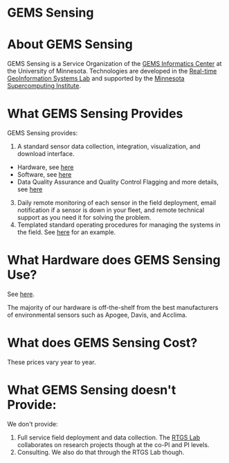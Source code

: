 # GEMS Sensing


# About GEMS Sensing
GEMS Sensing is a Service Organization of the [GEMS Informatics Center](https://gems.umn.edu)
at the University of Minnesota. Technologies are developed in the [Real-time GeoInformation Systems Lab](https://gems.umn.edu/runck-lab-real-time-geoinformation-systems) and supported by the [Minnesota Supercomputing Institute](https://www.msi.umn.edu).

# What GEMS Sensing Provides
GEMS Sensing provides:
1. A standard sensor data collection, integration, visualization, and download interface.
  - Hardware, see [here](https://docs.google.com/presentation/d/1kPZQUX78Zz0QIEOzYnMinlF56guJeX7Tj5Mpi_fBbqA/edit#slide=id.p)
  - Software, see [here](https://docs.google.com/presentation/d/1QI4CPYDpmwvkknx_j6gJL78oJswFsAZ1RGw0mIt8DoA/edit?usp=sharing)
  - Data Quality Assurance and Quality Control Flagging and more details, see [here](https://drive.google.com/file/d/19TvlmE-s2IM_KUYSgS6Zi3YtZK6CkIK5/view?usp=sharing)
3. Daily remote monitoring of each sensor in the field deployment, email notification if a sensor is down in your fleet, and remote technical support as you need it for solving the problem.
4. Templated standard operating procedures for managing the systems in the field. See [here](https://drive.google.com/drive/folders/1MkgD5a7tqKsihoUTgzv6W-Vz_hBZY4PG?usp=drive_link) for an example.

# What Hardware does GEMS Sensing Use?
See [here](https://docs.google.com/presentation/d/1kPZQUX78Zz0QIEOzYnMinlF56guJeX7Tj5Mpi_fBbqA/edit#slide=id.p).

The majority of our hardware is off-the-shelf from the best manufacturers of environmental sensors such as Apogee, Davis, and Acclima. 

# What does GEMS Sensing Cost?

These prices vary year to year.

# What GEMS Sensing doesn't Provide:
We don't provide:
1. Full service field deployment and data collection. The [RTGS Lab](https://gems.umn.edu/runck-lab-real-time-geoinformation-systems) collaborates on research projects though at the co-PI and PI levels.
2. Consulting. We also do that through the RTGS Lab though.
